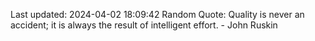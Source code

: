 Last updated: 2024-04-02 18:09:42
Random Quote: Quality is never an accident; it is always the result of intelligent effort. - John Ruskin